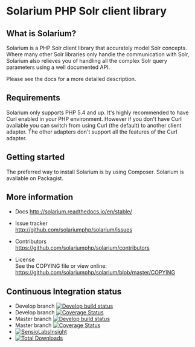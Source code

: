# Solarium PHP Solr client library


## What is Solarium?

Solarium is a PHP Solr client library that accurately model Solr concepts. Where many other Solr libraries only handle
the communication with Solr, Solarium also relieves you of handling all the complex Solr query parameters using a
well documented API.

Please see the docs for a more detailed description.

## Requirements

Solarium only supports PHP 5.4 and up.
It's highly recommended to have Curl enabled in your PHP environment. However if you don't have Curl available you can
switch from using Curl (the default) to another client adapter. The other adapters don't support all the features of the
Curl adapter.

## Getting started

The preferred way to install Solarium is by using Composer. Solarium is available on Packagist.

## More information

* Docs
  http://solarium.readthedocs.io/en/stable/

* Issue tracker   
  http://github.com/solariumphp/solarium/issues

* Contributors    
  https://github.com/solariumphp/solarium/contributors

* License   
  See the COPYING file or view online:  
  https://github.com/solariumphp/solarium/blob/master/COPYING

## Continuous Integration status

* Develop branch [![Develop build status](https://secure.travis-ci.org/solariumphp/solarium.png?branch=develop)](http://travis-ci.org/solariumphp/solarium)
* Develop branch [![Coverage Status](https://coveralls.io/repos/solariumphp/solarium/badge.png?branch=develop)](https://coveralls.io/r/solariumphp/solarium?branch=develop)
* Master branch [![Develop build status](https://secure.travis-ci.org/solariumphp/solarium.png?branch=master)](http://travis-ci.org/solariumphp/solarium)
* Master branch [![Coverage Status](https://coveralls.io/repos/solariumphp/solarium/badge.png?branch=master)](https://coveralls.io/r/solariumphp/solarium?branch=master)
* [![SensioLabsInsight](https://insight.sensiolabs.com/projects/292e29f7-10a9-4685-b9ac-37925ebef9ae/small.png)](https://insight.sensiolabs.com/projects/292e29f7-10a9-4685-b9ac-37925ebef9ae)
* [![Total Downloads](https://poser.pugx.org/solarium/solarium/downloads.svg)](https://packagist.org/packages/solarium/solarium)

